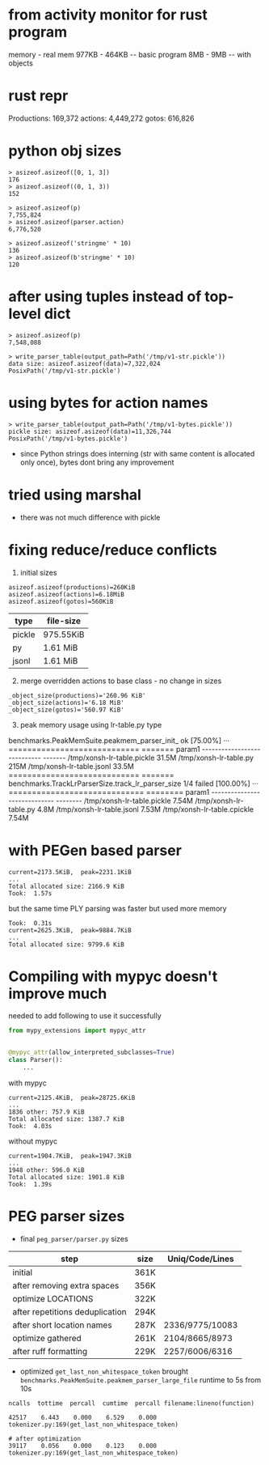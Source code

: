 # from activity monitor for rust program

memory - real mem
977KB - 464KB -- basic program
8MB - 9MB  -- with objects


# rust repr
Productions: 169,372
actions: 4,449,272
gotos: 616,826


# python obj sizes

```
> asizeof.asizeof([0, 1, 3])
176
> asizeof.asizeof((0, 1, 3))
152

> asizeof.asizeof(p)
7,755,824
> asizeof.asizeof(parser.action)
6,776,520

> asizeof.asizeof('stringme' * 10)
136
> asizeof.asizeof(b'stringme' * 10)
120
```

# after using tuples instead of top-level dict

```
> asizeof.asizeof(p)
7,548,088

> write_parser_table(output_path=Path('/tmp/v1-str.pickle'))
data size: asizeof.asizeof(data)=7,322,024
PosixPath('/tmp/v1-str.pickle')
```

# using bytes for action names

```
> write_parser_table(output_path=Path('/tmp/v1-bytes.pickle'))
pickle size: asizeof.asizeof(data)=11,326,744
PosixPath('/tmp/v1-bytes.pickle')
```
- since Python strings does interning (str with same content is allocated only once), bytes dont bring any improvement

# tried using marshal

- there was not much difference with pickle

# fixing reduce/reduce conflicts

1. initial sizes

```
asizeof.asizeof(productions)=260KiB
asizeof.asizeof(actions)=6.18MiB
asizeof.asizeof(gotos)=560KiB
```

| type   | file-size |
|--------|-----------|
| pickle | 975.55KiB |
| py     | 1.61 MiB  |
| jsonl  | 1.61 MiB  |

2. merge overridden actions to base class - no change in sizes

```
_object_size(productions)='260.96 KiB'
_object_size(actions)='6.18 MiB'
_object_size(gotos)='560.97 KiB'
```

3. peak memory usage using lr-table.py type

benchmarks.PeakMemSuite.peakmem_parser_init_                                                                                 ok
[75.00%] ··· ============================ =======
                        param1
             ---------------------------- -------
              /tmp/xonsh-lr-table.pickle   31.5M
                /tmp/xonsh-lr-table.py      215M
              /tmp/xonsh-lr-table.jsonl    33.5M
             ============================ =======
 benchmarks.TrackLrParserSize.track_lr_parser_size                                                                    1/4 failed
[100.00%] ··· ============================= ========
                          param1
              ----------------------------- --------
                /tmp/xonsh-lr-table.pickle   7.54M
                  /tmp/xonsh-lr-table.py      4.8M
                /tmp/xonsh-lr-table.jsonl    7.53M
               /tmp/xonsh-lr-table.cpickle   7.54M


# with PEGen based parser
```text
current=2173.5KiB,  peak=2231.1KiB
...
Total allocated size: 2166.9 KiB
Took:  1.57s
```

but the same time PLY parsing was faster but used more memory
```
Took:  0.31s
current=2625.3KiB,  peak=9884.7KiB
...
Total allocated size: 9799.6 KiB
```

# Compiling with mypyc doesn't improve much

needed to add following to use it successfully
```py
from mypy_extensions import mypyc_attr


@mypyc_attr(allow_interpreted_subclasses=True)
class Parser():
    ...
```

with mypyc
```
current=2125.4KiB,  peak=28725.6KiB
...
1836 other: 757.9 KiB
Total allocated size: 1387.7 KiB
Took:  4.03s
```

without mypyc
```
current=1904.7KiB,  peak=1947.3KiB
...
1948 other: 596.0 KiB
Total allocated size: 1901.8 KiB
Took:  1.39s
```

# PEG parser sizes

- final `peg_parser/parser.py` sizes

| step                            | size | Uniq/Code/Lines |
|---------------------------------|------|-----------------|
| initial                         | 361K |                 |
| after removing extra spaces     | 356K |                 |
| optimize LOCATIONS              | 322K |                 |
| after repetitions deduplication | 294K |                 |
| after short location names      | 287K | 2336/9775/10083 |
| optimize gathered               | 261K | 2104/8665/8973  |
| after ruff formatting           | 229K | 2257/6006/6316  |

- optimized `get_last_non_whitespace_token` brought `benchmarks.PeakMemSuite.peakmem_parser_large_file` runtime to 5s from 10s

```text
ncalls  tottime  percall  cumtime  percall filename:lineno(function)

42517    6.443    0.000    6.529    0.000 tokenizer.py:169(get_last_non_whitespace_token)

# after optimization
39117    0.056    0.000    0.123    0.000 tokenizer.py:169(get_last_non_whitespace_token)
```